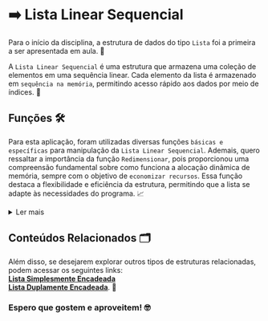 # ➡️ Lista Linear Sequencial

Para o início da disciplina, a estrutura de dados do tipo `Lista` foi a primeira a ser apresentada em aula. 📅

A `Lista Linear Sequencial` é uma estrutura que armazena uma coleção de elementos em uma sequência linear. Cada elemento da lista é armazenado em `sequência na memória`, permitindo acesso rápido aos dados por meio de índices. 🚀

## Funções 🛠️

Para esta aplicação, foram utilizadas diversas funções `básicas e específicas` para manipulação da `Lista Linear Sequencial`. Ademais, quero ressaltar a importância da função `Redimensionar`, pois proporcionou uma compreensão fundamental sobre como funciona a alocação dinâmica de memória, sempre com o objetivo de `economizar recursos`. Essa função destaca a flexibilidade e eficiência da estrutura, permitindo que a lista se adapte às necessidades do programa. 📈


<details>
<summary>Ler mais</summary>

### Funções Básicas
`Imprimir:` Exibe os elementos da lista.<br>
`Criar:` Inicializa uma nova lista.<br>
`Apagar:` Remove a lista existente e libera a memória.

### Funções Específicas:
`Contar:` Retorna a quantidade de elementos na lista.<br>
`Pop:` Remove e retorna o último elemento da lista.<br>
`InserirPos:` Insere um elemento em uma posição específica.<br>
`Copiar:` Cria uma cópia da lista.<br>
`Estender:` Adiciona os elementos de outra lista ao final da lista atual.<br>
`Inverter:` Reorganiza os elementos da lista na ordem inversa.<br>
`Redimensionar:` Ajusta o tamanho da lista, permitindo a alocação dinâmica de memória, essencial para otimizar o uso de recursos.<br>
`Ordenar:` Organiza os elementos da lista em uma determinada ordem.<br>

</details>
 
## Conteúdos Relacionados 🗂️

Além disso, se desejarem explorar outros tipos de estruturas relacionadas, podem acessar os seguintes links: <br>
**[Lista Simplesmente Encadeada](https://github.com/David-Mdrs/Estrutura_de_Dados_C/tree/main/Lista_Simplesmente_Encadeada)** <br>
**[Lista Duplamente Encadeada](https://github.com/David-Mdrs/Estrutura_de_Dados_C/tree/main/Lista_Duplamente_Encadeada)**. 🔗

### Espero que gostem e aproveitem! 🤓